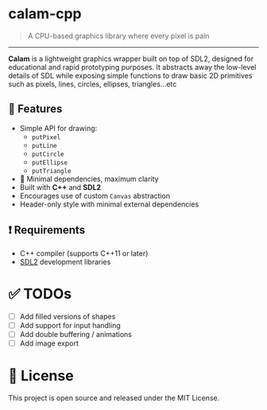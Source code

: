 # calam-cpp
> A CPU-based graphics library where every pixel is pain
***
**Calam** is a lightweight graphics wrapper built on top of SDL2, designed for educational and rapid prototyping purposes. It abstracts away the low-level details of SDL while exposing simple functions to draw basic 2D primitives such as pixels, lines, circles, ellipses, triangles...etc

## 🚀 Features
- Simple API for drawing:
  - `putPixel`
  - `putLine`
  - `putCircle`
  - `putEllipse`
  - `putTriangle`
- 🧹 Minimal dependencies, maximum clarity
- Built with **C++** and **SDL2**
- Encourages use of custom `Canvas` abstraction
- Header-only style with minimal external dependencies

## ❗ Requirements
- C++ compiler (supports C++11 or later)
- [SDL2](https://libsdl.org/) development libraries

# ✅ TODOs
- [ ] Add filled versions of shapes
- [ ] Add support for input handling
- [ ] Add double buffering / animations
- [ ] Add image export

# 📜 License
This project is open source and released under the MIT License.
